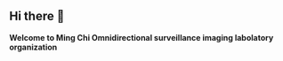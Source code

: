 ## Hi there 👋

**Welcome to Ming Chi Omnidirectional surveillance imaging labolatory organization**

